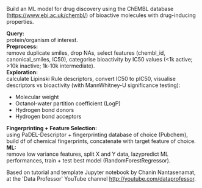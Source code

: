 Build an ML model for drug discovery using the ChEMBL database (https://www.ebi.ac.uk/chembl/) of bioactive molecules with drug-inducing properties.

**Query:** \
protein/organism of interest.\
**Preprocess:**\
remove duplicate smiles, drop NAs, select features (chembl_id, canonical_smiles, IC50), categorise bioactivity by IC50 values (<1k active; >10k inactive; 1k-10k intermediate).\
**Exploration:** \
calculate Lipinski Rule descriptors, convert IC50 to pIC50, visualise descriptors vs bioactivity (with MannWhitney-U significance testing):
- Molecular weight
- Octanol-water partition coefficient (LogP)
- Hydrogen bond donors
- Hydrogen bond acceptors 
  
**Fingerprinting + Feature Selection:** \
using PaDEL-Descriptor + fingerprinting database of choice (Pubchem), build df of chemical fingerprints, concatenate with target feature of choice. \
**ML:** \
remove low variance features, split X and Y data, lazypredict ML performances, train + test best model (RandomForestRegressor).


Based on tutorial and template Jupyter notebook by Chanin Nantasenamat, 
at the 'Data Professor' YouTube channel http://youtube.com/dataprofessor.
